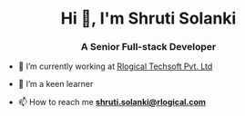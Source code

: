 <h1 align="center">Hi 👋, I'm Shruti Solanki</h1>
<h3 align="center">A Senior Full-stack Developer</h3>

- 🔭 I’m currently working at [Rlogical Techsoft Pvt. Ltd](https://www.rlogical.com/)

- 🌱 I’m a keen learner

- 📫 How to reach me **shruti.solanki@rlogical.com**

<!--
**solankishruti/solankishruti** is a ✨ _special_ ✨ repository because its `README.md` (this file) appears on your GitHub profile.

Here are some ideas to get you started:

- 🔭 I’m currently working on ...
- 🌱 I’m currently learning ...
- 👯 I’m looking to collaborate on ...
- 🤔 I’m looking for help with ...
- 💬 Ask me about ...
- 📫 How to reach me: ...
- 😄 Pronouns: ...
- ⚡ Fun fact: ...
-->
